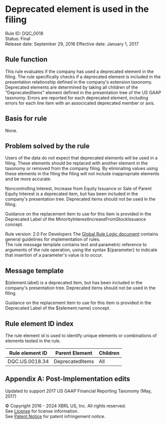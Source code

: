 # Deprecated element is used in the filing
Rule ID: DQC_0018  
Status:  Final  
Release date: September 29, 2016
Effective date: January 1, 2017

## Rule function
This rule evaluates if the company has used a deprecated element in the filing. The rule specifically checks if a deprecated element is included in the presentation relationship defined in the company's extension taxonomy. Deprecated elements are determined by taking all children of the "DeprecatedItems" element defined in the presentation tree of the US GAAP taxonomy. Errors are reported for each deprecated element, including errors for each line item with an associcated deprecated member or axis.  
## Basis for rule  
None.  
## Problem solved by the rule
Users of the data do not expect that deprecated elements will be used in a filing. These elements should be replaced with another element in the taxonomy or removed from the company filing. By eliminating values using these elements in the filing the filing will not include inappropriate elements and be more accurate.  

Noncontrolling Interest, Increase from Equity Issuance or Sale of Parent Equity Interest is a deprecated item, but has been included in the company's presentation tree. Deprecated items should not be used  in the filing.  

Guidance on the replacement item to use for this item is provided in the Deprecated Label of the MinorityInterestIncreaseFromStockIssuance concept.  
  
Rule version: 2.0
For Developers
The [Global Rule Logic document](https://github.com/DataQualityCommittee/dqc_us_rules/blob/master/docs/GlobalRuleLogic.md) contains general guidelines for implementation of rules.  
The rule message template contains text and parametric reference to arguments of the rule operation, using the syntax ${parameter} to indicate that insertion of a parameter's value is to occur.  
## Message template

${element.label}  is a deprecated item, but has been included in the company's presentation tree. Deprecated items should not be used  in the filing.  

Guidance on the replacement item to use for this item is provided in the Deprecated Label of the ${element.name} concept.  

## Rule element ID index
The rule element id is used to identify unique elements or combinations of elements tested in the rule. 

| Rule element ID | Parent Element | Children |
| ---- | ---- | ---- |
| DQC.US.0018.34 | DeprecatedItems | All |

## Appendix A: Post-Implementation edits
Updated to support 2017 US GAAP Financial Reporting Taxonomy (May, 2017)

© Copyright 2016 - 2024 XBRL US, Inc. All rights reserved.   
See [License](https://xbrl.us/dqc-license) for license information.  
See [Patent Notice](https://xbrl.us/dqc-patent) for patent infringement notice.  
